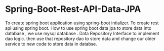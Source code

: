 # Spring-Boot-Rest-API-Data-JPA
To create spring boot application using spring-boot intializer.
To create rest api using spring boot.
How to use spring boot data jpa to store data into database , we use mysql database .
Data Repository Interface to implement dao logic.
then use that repository dao to store data and change our older service to new code to store data in databse.
